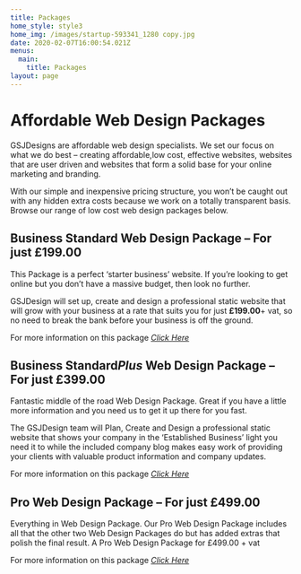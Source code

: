 ```yaml
---
title: Packages
home_style: style3
home_img: /images/startup-593341_1280 copy.jpg
date: 2020-02-07T16:00:54.021Z
menus:
  main:
    title: Packages
layout: page
---
```

# Affordable Web Design Packages

GSJDesigns are affordable web design specialists. We set our focus on what we do best – creating affordable,low cost, effective websites, websites that are user driven and websites that form a solid base for your online marketing and branding.

With our simple and inexpensive pricing structure, you won’t be caught out with any hidden extra costs because we work on a totally transparent basis. Browse our range of low cost web design packages below.

## Business Standard Web Design Package – For just £199.00

This Package is a perfect ‘starter business’ website. If you’re looking to get online but you don’t have a massive budget, then look no further.

GSJDesign will set up, create and design a professional static website that will grow with your business at a rate that suits you for just **£199.00**+ vat, so no need to break the bank before your business is off the ground.

For more information on this package *[Click Here](https://gsjdesigns.co.uk/business-standard-plus/)*

## Business Standard*Plus* Web Design Package – For just £399.00

Fantastic middle of the road Web Design Package. Great if you have a little more information and you need us to get it up there for you fast.

The GSJDesign team will Plan, Create and Design a professional static website that shows your company in the ‘Established Business’ light you need it to while the included company blog makes easy work of providing your clients with valuable product information and company updates.

For more information on this package *[Click Here](https://gsjdesigns.co.uk/business-standard-plus/)*

## Pro Web Design Package – For just £499.00

Everything in Web Design Package. Our Pro Web Design Package includes all that the other two Web Design Packages do but has added extras that polish the final result. A Pro Web Design Package for £499.00 + vat

For more information on this package *[Click Here](https://gsjdesigns.co.uk/business-standard-plus/)*
